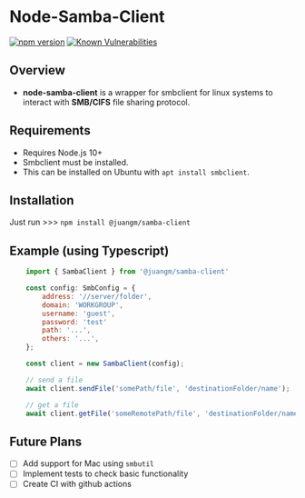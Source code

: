 # Node-Samba-Client

[![npm version](https://badge.fury.io/js/%40juangm%2Fsamba-client.svg)](https://badge.fury.io/js/%40juangm%2Fsamba-client)
[![Known Vulnerabilities](https://snyk.io/test/npm/@juangm/samba-client/badge.svg)](https://snyk.io/test/npm/@juangm/samba-client)

## Overview

- **node-samba-client** is a wrapper for smbclient for linux systems to interact with **SMB/CIFS** file sharing protocol.

## Requirements

- Requires Node.js 10+
- Smbclient must be installed.
- This can be installed on Ubuntu with `apt install smbclient`.

## Installation

Just run >>> `npm install @juangm/samba-client`

## Example (using Typescript)

```javascript
    import { SambaClient } from '@juangm/samba-client'

    const config: SmbConfig = {
        address: '//server/folder',
        domain: 'WORKGROUP',
        username: 'guest',
        password: 'test'
        path: '...',
        others: '...',
    };

    const client = new SambaClient(config);

    // send a file
    await client.sendFile('somePath/file', 'destinationFolder/name');

    // get a file
    await client.getFile('someRemotePath/file', 'destinationFolder/name');
```

## Future Plans

- [ ] Add support for Mac using `smbutil`
- [ ] Implement tests to check basic functionality
- [ ] Create CI with github actions
